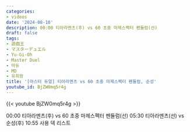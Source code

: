 ```yaml
---
categories:
- videos
date: '2024-08-10'
description: 00:00 티아라멘츠(후) vs 60 초중 마제스펙터 펜듈럼(선)
draft: false
tags:
- 遊戯王
- マスターデュエル
- Yu-Gi-Oh
- Master Duel
- 마듀
- MD
- 유희왕
title: '[마스터 듀얼] 티아라멘츠 vs 60 초중 마제스펙터 펜듈럼, 순성'
youtube_id: BjZW0mq5r4g
---
```



{{< youtube BjZW0mq5r4g >}}

00:00 티아라멘츠(후) vs 60 초중 마제스펙터 펜듈럼(선)
05:30 티아라멘츠(선) vs 순성(후)
10:55 사용 덱 리스트